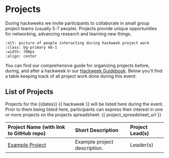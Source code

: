 # Projects

During hackweeks we invite participants to collaborate in small group project teams (usually 5-7 people). Projects provide unique opportunities for networking, advancing research and learning new things.

```{image} ../img/projects-montage.png
:alt: picture of people interacting during hackweek project work
:class: bg-primary mb-1
:width: 700px
:align: center
```

You can find our comprehensive guide for organizing projects before, during, and after a hackweek in our [Hackweek Guidebook](https://guidebook.hackweek.io/training/projects/index.html). Below you'll find a table keeping track of all project work done during this event:

## List of Projects

Projects for the {{dates}} {{ hackweek }} will be listed here during the event. Prior to them being listed here, participants can express their interest in one or more projects on the projects spreadsheet: {{ project_spreadsheet_url }}

| Project Name (with link to GitHub repo) | Short Description | Project Lead(s) |
|:--------|:--------|:-----|
| [Example Project](#) | Example project description. | Leader(s) |
